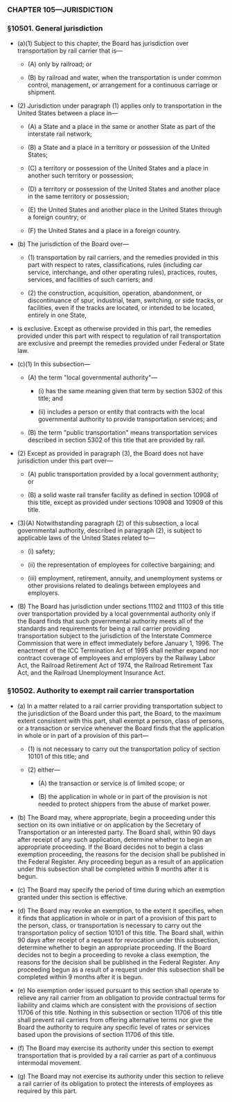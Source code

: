 ### **CHAPTER 105—JURISDICTION**

### §10501. General jurisdiction
* (a)(1) Subject to this chapter, the Board has jurisdiction over transportation by rail carrier that is—

  * (A) only by railroad; or

  * (B) by railroad and water, when the transportation is under common control, management, or arrangement for a continuous carriage or shipment.


* (2) Jurisdiction under paragraph (1) applies only to transportation in the United States between a place in—

  * (A) a State and a place in the same or another State as part of the interstate rail network;

  * (B) a State and a place in a territory or possession of the United States;

  * (C) a territory or possession of the United States and a place in another such territory or possession;

  * (D) a territory or possession of the United States and another place in the same territory or possession;

  * (E) the United States and another place in the United States through a foreign country; or

  * (F) the United States and a place in a foreign country.


* (b) The jurisdiction of the Board over—

  * (1) transportation by rail carriers, and the remedies provided in this part with respect to rates, classifications, rules (including car service, interchange, and other operating rules), practices, routes, services, and facilities of such carriers; and

  * (2) the construction, acquisition, operation, abandonment, or discontinuance of spur, industrial, team, switching, or side tracks, or facilities, even if the tracks are located, or intended to be located, entirely in one State,


* is exclusive. Except as otherwise provided in this part, the remedies provided under this part with respect to regulation of rail transportation are exclusive and preempt the remedies provided under Federal or State law.

* (c)(1) In this subsection—

  * (A) the term "local governmental authority"—

    * (i) has the same meaning given that term by section 5302 of this title; and

    * (ii) includes a person or entity that contracts with the local governmental authority to provide transportation services; and


  * (B) the term "public transportation" means transportation services described in section 5302 of this title that are provided by rail.


* (2) Except as provided in paragraph (3), the Board does not have jurisdiction under this part over—

  * (A) public transportation provided by a local government authority; or

  * (B) a solid waste rail transfer facility as defined in section 10908 of this title, except as provided under sections 10908 and 10909 of this title.


* (3)(A) Notwithstanding paragraph (2) of this subsection, a local governmental authority, described in paragraph (2), is subject to applicable laws of the United States related to—

  * (i) safety;

  * (ii) the representation of employees for collective bargaining; and

  * (iii) employment, retirement, annuity, and unemployment systems or other provisions related to dealings between employees and employers.


* (B) The Board has jurisdiction under sections 11102 and 11103 of this title over transportation provided by a local governmental authority only if the Board finds that such governmental authority meets all of the standards and requirements for being a rail carrier providing transportation subject to the jurisdiction of the Interstate Commerce Commission that were in effect immediately before January 1, 1996. The enactment of the ICC Termination Act of 1995 shall neither expand nor contract coverage of employees and employers by the Railway Labor Act, the Railroad Retirement Act of 1974, the Railroad Retirement Tax Act, and the Railroad Unemployment Insurance Act.

### §10502. Authority to exempt rail carrier transportation
* (a) In a matter related to a rail carrier providing transportation subject to the jurisdiction of the Board under this part, the Board, to the maximum extent consistent with this part, shall exempt a person, class of persons, or a transaction or service whenever the Board finds that the application in whole or in part of a provision of this part—

  * (1) is not necessary to carry out the transportation policy of section 10101 of this title; and

  * (2) either—

    * (A) the transaction or service is of limited scope; or

    * (B) the application in whole or in part of the provision is not needed to protect shippers from the abuse of market power.


* (b) The Board may, where appropriate, begin a proceeding under this section on its own initiative or on application by the Secretary of Transportation or an interested party. The Board shall, within 90 days after receipt of any such application, determine whether to begin an appropriate proceeding. If the Board decides not to begin a class exemption proceeding, the reasons for the decision shall be published in the Federal Register. Any proceeding begun as a result of an application under this subsection shall be completed within 9 months after it is begun.

* (c) The Board may specify the period of time during which an exemption granted under this section is effective.

* (d) The Board may revoke an exemption, to the extent it specifies, when it finds that application in whole or in part of a provision of this part to the person, class, or transportation is necessary to carry out the transportation policy of section 10101 of this title. The Board shall, within 90 days after receipt of a request for revocation under this subsection, determine whether to begin an appropriate proceeding. If the Board decides not to begin a proceeding to revoke a class exemption, the reasons for the decision shall be published in the Federal Register. Any proceeding begun as a result of a request under this subsection shall be completed within 9 months after it is begun.

* (e) No exemption order issued pursuant to this section shall operate to relieve any rail carrier from an obligation to provide contractual terms for liability and claims which are consistent with the provisions of section 11706 of this title. Nothing in this subsection or section 11706 of this title shall prevent rail carriers from offering alternative terms nor give the Board the authority to require any specific level of rates or services based upon the provisions of section 11706 of this title.

* (f) The Board may exercise its authority under this section to exempt transportation that is provided by a rail carrier as part of a continuous intermodal movement.

* (g) The Board may not exercise its authority under this section to relieve a rail carrier of its obligation to protect the interests of employees as required by this part.